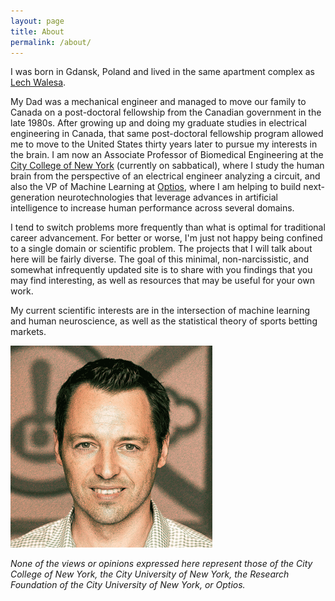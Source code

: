 ```yaml
---
layout: page
title: About
permalink: /about/
---
```


I was born in Gdansk, Poland and lived in the same apartment complex as [Lech Walesa][lech].

My Dad was a mechanical engineer and managed to move our family to Canada on a post-doctoral fellowship from the Canadian
government in the late 1980s. After growing up and doing my graduate studies in electrical engineering in Canada, that same
post-doctoral fellowship program allowed me to move to the United States thirty years later to pursue my interests in the brain.
I am now an Associate Professor of Biomedical Engineering at the [City College of New York][ccny] (currently
on sabbatical), where I study the human brain from the perspective of an electrical engineer analyzing a circuit,
and also the VP of Machine Learning at [Optios][optios], where I am helping to build
next-generation neurotechnologies that leverage advances in artificial intelligence to increase human performance across 
several domains. 

I tend to switch problems more frequently than what is optimal for traditional career advancement. For better or worse, 
I'm just not happy being confined to a single domain or scientific problem. The projects that I will talk about
here will be fairly diverse. The goal of this minimal, non-narcissistic, and somewhat infrequently updated 
site is to share with you findings that you may find interesting, as well as resources that may be useful for 
your own work. 

My current scientific interests are in the intersection of machine learning and human neuroscience, as well as the
statistical theory of sports betting markets. 

![A cropped headshot of a handsome young lad](/docs/assets/JD_optios_edit.gif)

*None of the views or opinions expressed here represent those of the City College of New York, the City University of New York,
the Research Foundation of the City University of New York, or Optios.* 


[lech]: https://en.wikipedia.org/wiki/Lech_Wa%C5%82%C4%99sa
[ccny]: https://www.ccny.cuny.edu/bme
[optios]: https://optios.ai/
